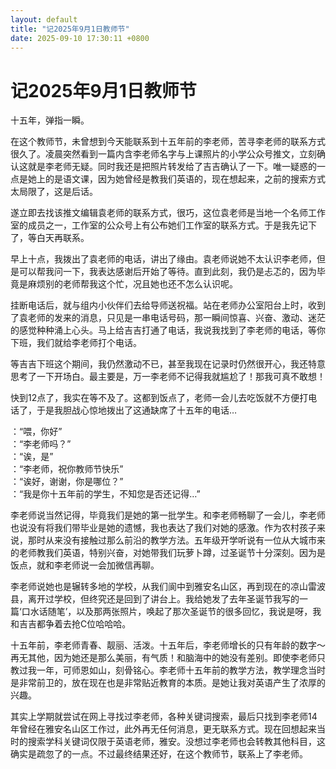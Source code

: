 ```yaml
---
layout: default
title: "记2025年9月1日教师节"
date: 2025-09-10 17:30:11 +0800
---
```


# 记2025年9月1日教师节


十五年，弹指一瞬。

在这个教师节，未曾想到今天能联系到十五年前的李老师，苦寻李老师的联系方式很久了。凌晨突然看到一篇内含李老师名字与上课照片的小学公众号推文，立刻确认这就是李老师无疑。同时我还是把照片转发给了吉吉确认了一下。唯一疑惑的一点是她上的是语文课，因为她曾经是教我们英语的，现在想起来，之前的搜索方式太局限了，这是后话。

遂立即去找该推文编辑袁老师的联系方式，很巧，这位袁老师是当地一个名师工作室的成员之一，工作室的公众号上有公布她们工作室的联系方式。于是我先记下了，等白天再联系。

早上十点，我拨出了袁老师的电话，讲出了缘由。袁老师说她不太认识李老师，但是可以帮我问一下，我表达感谢后开始了等待。直到此刻，我仍是忐忑的，因为毕竟是麻烦别的老师帮我这个忙，况且她也还不怎么认识呢。

挂断电话后，就与组内小伙伴们去给导师送祝福。站在老师办公室阳台上时，收到了袁老师的发来的消息，只见是一串电话号码，那一瞬间惊喜、兴奋、激动、迷茫的感觉种种涌上心头。马上给吉吉打通了电话，我说我找到了李老师的电话，等你下班，我们就给李老师打个电话。

等吉吉下班这个期间，我仍然激动不已，甚至我现在记录时仍然很开心，我还特意思考了一下开场白。最主要是，万一李老师不记得我就尴尬了！那我可真不敢想！

快到12点了，我实在等不及了。这都到饭点了，老师一会儿去吃饭就不方便打电话了，于是我胆战心惊地拨出了这通缺席了十五年的电话…

：“喂，你好”  
：“李老师吗？”  
：“诶，是”  
：“李老师，祝你教师节快乐”  
：“诶好，谢谢，你是哪位？”  
：“我是你十五年前的学生，不知您是否还记得…”  

李老师说当然记得，毕竟我们是她的第一批学生。和李老师畅聊了一会儿，李老师也说没有将我们带毕业是她的遗憾，我也表达了我们对她的感激。作为农村孩子来说，那时从来没有接触过那么前沿的教学方法。五年级开学听说有一位从大城市来的老师教我们英语，特别兴奋，对她带我们玩萝卜蹲，过圣诞节十分深刻。因为是饭点，就和李老师说一会加微信再聊。

李老师说她也是辗转多地的学校，从我们阆中到雅安名山区，再到现在的凉山雷波县，离开过学校，但终究还是回到了讲台上。我给她发了去年圣诞节我写的一篇‘口水话随笔’，以及那两张照片，唤起了那次圣诞节的很多回忆，我说是呀，我和吉吉都争着去抢C位哈哈哈。

十五年前，李老师青春、靓丽、活泼。十五年后，李老师增长的只有年龄的数字～再无其他，因为她还是那么美丽，有气质！和脑海中的她没有差别。即使李老师只教过我一年，可师恩如山，刻骨铭心。李老师十五年前的教学方法，教学理念当时是非常前卫的，放在现在也是非常贴近教育的本质。是她让我对英语产生了浓厚的兴趣。

其实上学期就尝试在网上寻找过李老师，各种关键词搜索，最后只找到李老师14年曾经在雅安名山区工作过，此外再无任何消息，更无联系方式。现在回想起来当时的搜索学科关键词仅限于英语老师，雅安。没想过李老师也会转教其他科目，这确实是疏忽了的一点。不过最终结果还好，在这个教师节，联系上了李老师。

